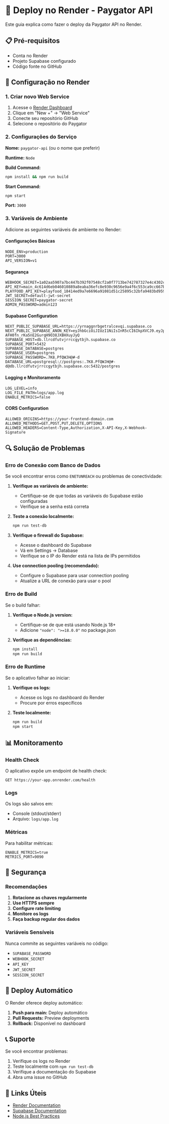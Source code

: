 # 🚀 Deploy no Render - Paygator API

Este guia explica como fazer o deploy da Paygator API no Render.

## 📋 Pré-requisitos

- Conta no Render
- Projeto Supabase configurado
- Código fonte no GitHub

## 🔧 Configuração no Render

### 1. Criar novo Web Service

1. Acesse o [Render Dashboard](https://dashboard.render.com)
2. Clique em "New +" → "Web Service"
3. Conecte seu repositório GitHub
4. Selecione o repositório do Paygator

### 2. Configurações do Serviço

**Nome:** `paygator-api` (ou o nome que preferir)

**Runtime:** `Node`

**Build Command:**
```bash
npm install && npm run build
```

**Start Command:**
```bash
npm start
```

**Port:** `3000`

### 3. Variáveis de Ambiente

Adicione as seguintes variáveis de ambiente no Render:

#### Configurações Básicas
```
NODE_ENV=production
PORT=3000
API_VERSION=v1
```

#### Segurança
```
WEBHOOK_SECRET=1a02aa5907a7bc447b392f07548cf2a0f7713be742787327e4c4302c6960ee24
API_KEY=main_4c614d6eb046010889a8eaba36efc8e930c9656e9a4f6c553ca9cc667b267e1e
PLAYFOOD_API_KEY=playfood_18414ed9a7e6696a91081d51c25895c32bfa9483bd959ae5
JWT_SECRET=default-jwt-secret
SESSION_SECRET=paygator-secret
ADMIN_PASSWORD=admin123
```

#### Supabase Configuration
```
NEXT_PUBLIC_SUPABASE_URL=https://yrnaggnrbgetralcevqi.supabase.co
NEXT_PUBLIC_SUPABASE_ANON_KEY=eyJhbGciOiJIUzI1NiIsInR5cCI6IkpXVCJ9.eyJpc3MiOiJzdXBhYmFzZSIsInJlZiI6InlybmFnZ25yYmdldHJhbGNldnFpIiwicm9sZSI6ImFub24iLCJpYXQiOjE3NDg4NjExNjYsImV4cCI6MjA2NDQzNzE2Nn0.H7JdfyRK1-AFH0fn_rKa5nE2GurqH9O38JXBHXuyJyQ
SUPABASE_HOST=db.llrcdfutvjrrccgytbjh.supabase.co
SUPABASE_PORT=5432
SUPABASE_DATABASE=postgres
SUPABASE_USER=postgres
SUPABASE_PASSWORD=.7K8.PfQWJH@#-d
DATABASE_URL=postgresql://postgres:.7K8.PfQWJH@#-d@db.llrcdfutvjrrccgytbjh.supabase.co:5432/postgres
```

#### Logging e Monitoramento
```
LOG_LEVEL=info
LOG_FILE_PATH=logs/app.log
ENABLE_METRICS=false
```

#### CORS Configuration
```
ALLOWED_ORIGINS=https://your-frontend-domain.com
ALLOWED_METHODS=GET,POST,PUT,DELETE,OPTIONS
ALLOWED_HEADERS=Content-Type,Authorization,X-API-Key,X-Webhook-Signature
```

## 🔍 Solução de Problemas

### Erro de Conexão com Banco de Dados

Se você encontrar erros como `ENETUNREACH` ou problemas de conectividade:

1. **Verifique as variáveis de ambiente:**
   - Certifique-se de que todas as variáveis do Supabase estão configuradas
   - Verifique se a senha está correta

2. **Teste a conexão localmente:**
   ```bash
   npm run test-db
   ```

3. **Verifique o firewall do Supabase:**
   - Acesse o dashboard do Supabase
   - Vá em Settings → Database
   - Verifique se o IP do Render está na lista de IPs permitidos

4. **Use connection pooling (recomendado):**
   - Configure o Supabase para usar connection pooling
   - Atualize a URL de conexão para usar o pool

### Erro de Build

Se o build falhar:

1. **Verifique o Node.js version:**
   - Certifique-se de que está usando Node.js 18+
   - Adicione `"node": ">=18.0.0"` no package.json

2. **Verifique as dependências:**
   ```bash
   npm install
   npm run build
   ```

### Erro de Runtime

Se o aplicativo falhar ao iniciar:

1. **Verifique os logs:**
   - Acesse os logs no dashboard do Render
   - Procure por erros específicos

2. **Teste localmente:**
   ```bash
   npm run build
   npm start
   ```

## 📊 Monitoramento

### Health Check

O aplicativo expõe um endpoint de health check:

```
GET https://your-app.onrender.com/health
```

### Logs

Os logs são salvos em:
- Console (stdout/stderr)
- Arquivo: `logs/app.log`

### Métricas

Para habilitar métricas:
```
ENABLE_METRICS=true
METRICS_PORT=9090
```

## 🔐 Segurança

### Recomendações

1. **Rotacione as chaves regularmente**
2. **Use HTTPS sempre**
3. **Configure rate limiting**
4. **Monitore os logs**
5. **Faça backup regular dos dados**

### Variáveis Sensíveis

Nunca commite as seguintes variáveis no código:
- `SUPABASE_PASSWORD`
- `WEBHOOK_SECRET`
- `API_KEY`
- `JWT_SECRET`
- `SESSION_SECRET`

## 🚀 Deploy Automático

O Render oferece deploy automático:

1. **Push para main:** Deploy automático
2. **Pull Requests:** Preview deployments
3. **Rollback:** Disponível no dashboard

## 📞 Suporte

Se você encontrar problemas:

1. Verifique os logs no Render
2. Teste localmente com `npm run test-db`
3. Verifique a documentação do Supabase
4. Abra uma issue no GitHub

## 🔗 Links Úteis

- [Render Documentation](https://render.com/docs)
- [Supabase Documentation](https://supabase.com/docs)
- [Node.js Best Practices](https://nodejs.org/en/docs/guides/) 